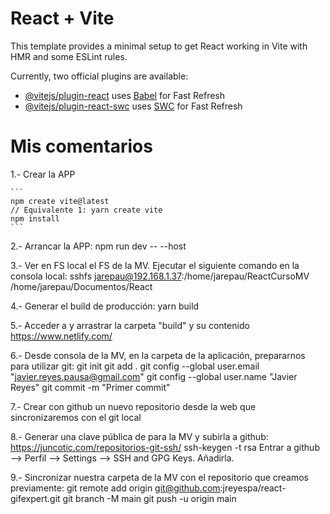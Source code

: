 # React + Vite

This template provides a minimal setup to get React working in Vite with HMR and some ESLint rules.

Currently, two official plugins are available:

- [@vitejs/plugin-react](https://github.com/vitejs/vite-plugin-react/blob/main/packages/plugin-react/README.md) uses [Babel](https://babeljs.io/) for Fast Refresh
- [@vitejs/plugin-react-swc](https://github.com/vitejs/vite-plugin-react-swc) uses [SWC](https://swc.rs/) for Fast Refresh


# Mis comentarios #

1.- Crear la APP
    
    ```
    npm create vite@latest
    // Equivalente 1: yarn create vite
    npm install
    ```

2.- Arrancar la APP:
    npm run dev -- --host

3.- Ver en FS local el FS de la MV. Ejecutar el siguiente comando en la consola local:
    sshfs jarepau@192.168.1.37:/home/jarepau/ReactCursoMV /home/jarepau/Documentos/React

4.- Generar el build de producción:
    yarn build

5.- Acceder a y arrastrar la carpeta "build" y su contenido
    https://www.netlify.com/

6.- Desde consola de la MV, en la carpeta de la aplicación, prepararnos para utilizar git:
    git init
    git add .
    git config --global user.email "javier.reyes.pausa@gmail.com"
    git config --global user.name "Javier Reyes"
    git commit -m "Primer commit"

7.- Crear con github un nuevo repositorio desde la web que sincronizaremos con el git local

8.- Generar una clave pública de para la MV y subirla a github: https://juncotic.com/repositorios-git-ssh/
    ssh-keygen -t rsa
    Entrar a github --> Perfil --> Settings --> SSH and GPG Keys. Añadirla. 

9.- Sincronizar nuestra carpeta de la MV con el repositorio que creamos previamente:
    git remote add origin git@github.com:jreyespa/react-gifexpert.git
    git branch -M main
    git push -u origin main